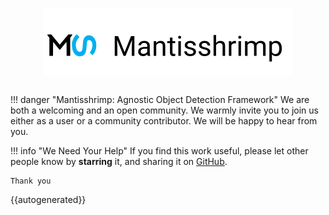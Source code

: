 # <img src="images/row_logo.svg" alt="logo" width="400px" style="display: block; margin-left: auto; margin-right: auto"/>

##

!!! danger "Mantisshrimp: Agnostic Object Detection Framework"
    We are both a welcoming and an open community. 
    We warmly invite you to join us either as a user or a community contributor.
    We will be happy to hear from you.

!!! info "We Need Your Help" 
    If you find this work useful, please let other people know by **starring** it,
    and sharing it on [GitHub](https://github.com/airctic/Mantisshrimp).

    Thank you
    
{{autogenerated}}
